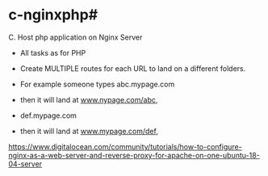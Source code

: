 # c-nginxphp#

 C. Host php application on Nginx Server
- All tasks as for PHP 
- Create MULTIPLE routes for each URL to land on a different folders. 

- For example someone types abc.mypage.com 
- then it will land at www.nypage.com/abc,

-  def.mypage.com 
- then it will land at www.mypage.com/def, 



https://www.digitalocean.com/community/tutorials/how-to-configure-nginx-as-a-web-server-and-reverse-proxy-for-apache-on-one-ubuntu-18-04-server

